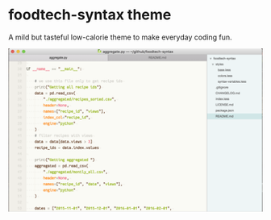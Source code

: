 # foodtech-syntax theme

A mild but tasteful low-calorie theme to make everyday coding fun.

![A screenshot of your theme](https://raw.githubusercontent.com/lunardog/foodtech-syntax/master/foodtech-preview.png)
